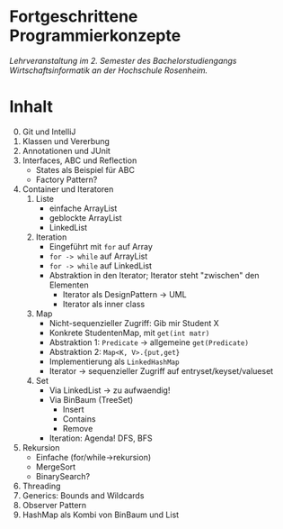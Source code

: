 # Fortgeschrittene Programmierkonzepte

_Lehrveranstaltung im 2. Semester des Bachelorstudiengangs Wirtschaftsinformatik an der Hochschule Rosenheim._

# Inhalt

0. Git und IntelliJ
1. Klassen und Vererbung
2. Annotationen und JUnit
3. Interfaces, ABC und Reflection
    - States als Beispiel für ABC
    - Factory Pattern?
4. Container und Iteratoren
    1. Liste
        - einfache ArrayList
        - geblockte ArrayList
        - LinkedList
    2. Iteration
        - Eingeführt mit `for` auf Array
        - `for -> while` auf ArrayList
        - `for -> while` auf LinkedList
        - Abstraktion in den Iterator; Iterator steht "zwischen" den Elementen
            - Iterator als DesignPattern -> UML
            - Iterator als inner class
    2. Map
        - Nicht-sequenzieller Zugriff: Gib mir Student X
        - Konkrete StudentenMap, mit `get(int matr)`
        - Abstraktion 1: `Predicate` -> allgemeine `get(Predicate)`
        - Abstraktion 2: `Map<K, V>.{put,get}`
        - Implementierung als `LinkedHashMap`
        - Iterator -> sequenzieller Zugriff auf entryset/keyset/valueset
    3. Set
        - Via LinkedList -> zu aufwaendig!
        - Via BinBaum (TreeSet)
            - Insert
            - Contains
            - Remove
        - Iteration: Agenda! DFS, BFS
5. Rekursion
    - Einfache (for/while->rekursion)
    - MergeSort
    - BinarySearch?
6. Threading
7. Generics: Bounds and Wildcards
8. Observer Pattern
9. HashMap als Kombi von BinBaum und List
